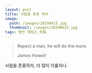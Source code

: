 ```yaml
---
layout: post
title: 사람을 존중 하라
image:
  path: /images/20190415.jpg
  thumbnail: /images/20190415.jpg
tags: 명언 제임스_하웰
---
```


> Repect a man, he will do the more.
> 
> <cite>James Howell</cite>

사람을 존중하라, 더 많이 이룰지니.
